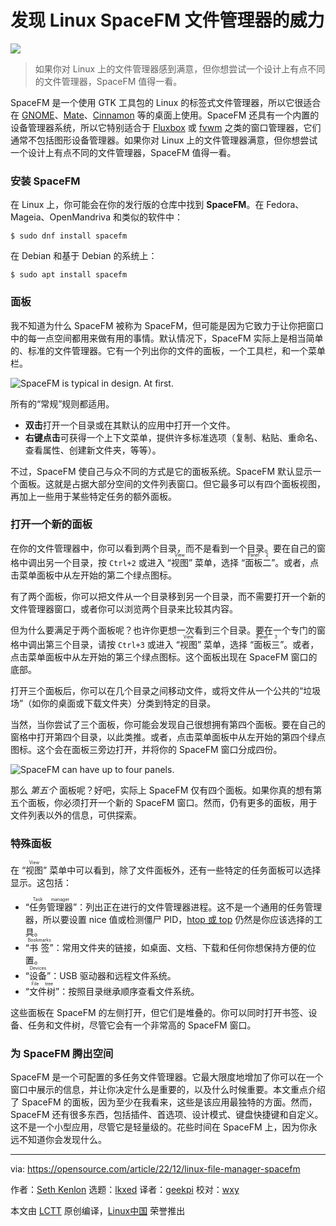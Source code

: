 [#]: subject: "Discover the power of the Linux SpaceFM file manager"
[#]: via: "https://opensource.com/article/22/12/linux-file-manager-spacefm"
[#]: author: "Seth Kenlon https://opensource.com/users/seth"
[#]: collector: "lkxed"
[#]: translator: "geekpi"
[#]: reviewer: "wxy"
[#]: publisher: "wxy"
[#]: url: "https://linux.cn/article-15514-1.html"

发现 Linux SpaceFM 文件管理器的威力
======

![][0]

> 如果你对 Linux 上的文件管理器感到满意，但你想尝试一个设计上有点不同的文件管理器，SpaceFM 值得一看。

SpaceFM 是一个使用 GTK 工具包的 Linux 的标签式文件管理器，所以它很适合在 [GNOME][1]、[Mate][2]、[Cinnamon][3] 等的桌面上使用。SpaceFM 还具有一个内置的设备管理器系统，所以它特别适合于 [Fluxbox][4] 或 [fvwm][5] 之类的窗口管理器，它们通常不包括图形设备管理器。如果你对 Linux 上的文件管理器满意，但你想尝试一个设计上有点不同的文件管理器，SpaceFM 值得一看。

### 安装 SpaceFM

在 Linux 上，你可能会在你的发行版的仓库中找到 **SpaceFM**。在 Fedora、Mageia、OpenMandriva 和类似的软件中：

```
$ sudo dnf install spacefm
```

在 Debian 和基于 Debian 的系统上：

```
$ sudo apt install spacefm
```

### 面板

我不知道为什么 SpaceFM 被称为 SpaceFM，但可能是因为它致力于让你把窗口中的每一点空间都用来做有用的事情。默认情况下，SpaceFM 实际上是相当简单的、标准的文件管理器。它有一个列出你的文件的面板，一个工具栏，和一个菜单栏。

![SpaceFM is typical in design. At first.][6]

所有的“常规”规则都适用。

- **双击**打开一个目录或在其默认的应用中打开一个文件。
- **右键点击**可获得一个上下文菜单，提供许多标准选项（复制、粘贴、重命名、查看属性、创建新文件夹，等等）。

不过，SpaceFM 使自己与众不同的方式是它的面板系统。SpaceFM 默认显示一个面板。这就是占据大部分空间的文件列表窗口。但它最多可以有四个面板视图，再加上一些用于某些特定任务的额外面板。

### 打开一个新的面板

在你的文件管理器中，你可以看到两个目录，而不是看到一个目录。要在自己的窗格中调出另一个目录，按 `Ctrl+2` 或进入 “<ruby>视图<rt>View</rt></ruby>” 菜单，选择 “<ruby>面板二<rt>Panel 2</rt></ruby>”。或者，点击菜单面板中从左开始的第二个绿点图标。

有了两个面板，你可以把文件从一个目录移到另一个目录，而不需要打开一个新的文件管理器窗口，或者你可以浏览两个目录来比较其内容。

但为什么要满足于两个面板呢？也许你更想一次看到三个目录。要在一个专门的窗格中调出第三个目录，请按 `Ctrl+3` 或进入 “<ruby>视图<rt>View</rt></ruby>” 菜单，选择 “<ruby>面板三<rt>Panel 3</rt></ruby>”。或者，点击菜单面板中从左开始的第三个绿点图标。这个面板出现在 SpaceFM 窗口的底部。

打开三个面板后，你可以在几个目录之间移动文件，或将文件从一个公共的“垃圾场”（如你的桌面或下载文件夹）分类到特定的目录。

当然，当你尝试了三个面板，你可能会发现自己很想拥有第四个面板。要在自己的窗格中打开第四个目录，以此类推。或者，点击菜单面板中从左开始的第四个绿点图标。这个会在面板三旁边打开，并将你的 SpaceFM 窗口分成四份。

![SpaceFM can have up to four panels.][7]

那么 _第五个_ 面板呢？好吧，实际上 SpaceFM 仅有四个面板。如果你真的想有第五个面板，你必须打开一个新的 SpaceFM 窗口。然而，仍有更多的面板，用于文件列表以外的信息，可供探索。

### 特殊面板

在 “<ruby>视图<rt>View</rt></ruby>” 菜单中可以看到，除了文件面板外，还有一些特定的任务面板可以选择显示。这包括：

- “<ruby>任务管理器<rt>Task manager</rt></ruby>”：列出正在进行的文件管理器进程。这不是一个通用的任务管理器，所以要设置 nice 值或检测僵尸 PID，[htop 或 top][8] 仍然是你应该选择的工具。
- “<ruby>书签<rt>Bookmarks</rt></ruby>”：常用文件夹的链接，如桌面、文档、下载和任何你想保持方便的位置。
- “<ruby>设备<rt>Devices</rt></ruby>”：USB 驱动器和远程文件系统。
- “<ruby>文件树<rt>File tree</rt></ruby>”：按照目录继承顺序查看文件系统。

这些面板在 SpaceFM 的左侧打开，但它们是堆叠的。你可以同时打开书签、设备、任务和文件树，尽管它会有一个非常高的 SpaceFM 窗口。

### 为 SpaceFM 腾出空间

SpaceFM 是一个可配置的多任务文件管理器。它最大限度地增加了你可以在一个窗口中展示的信息，并让你决定什么是重要的，以及什么时候重要。本文重点介绍了 SpaceFM 的面板，因为至少在我看来，这些是该应用最独特的方面。然而，SpaceFM 还有很多东西，包括插件、首选项、设计模式、键盘快捷键和自定义。这不是一个小型应用，尽管它是轻量级的。花些时间在 SpaceFM 上，因为你永远不知道你会发现什么。

--------------------------------------------------------------------------------

via: https://opensource.com/article/22/12/linux-file-manager-spacefm

作者：[Seth Kenlon][a]
选题：[lkxed][b]
译者：[geekpi](https://github.com/geekpi)
校对：[wxy](https://github.com/wxy)

本文由 [LCTT](https://github.com/LCTT/TranslateProject) 原创编译，[Linux中国](https://linux.cn/) 荣誉推出

[a]: https://opensource.com/users/seth
[b]: https://github.com/lkxed
[1]: https://opensource.com/article/19/12/gnome-linux-desktop
[2]: https://opensource.com/article/19/12/mate-linux-desktop
[3]: https://opensource.com/article/19/12/cinnamon-linux-desktop
[4]: https://opensource.com/article/19/12/fluxbox-linux-desktop
[5]: https://opensource.com/article/19/12/fvwm-linux-desktop
[6]: https://opensource.com/sites/default/files/2022-10/spacefm.webp
[7]: https://opensource.com/sites/default/files/2022-10/spacefm-panels.webp
[8]: https://opensource.com/life/16/2/open-source-tools-system-monitoring
[0]: https://img.linux.net.cn/data/attachment/album/202302/06/155511zdru3ulr4xmxeekj.jpg